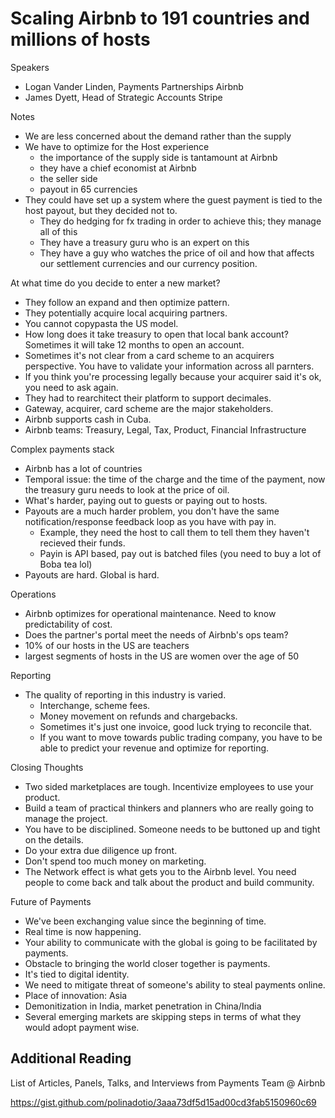 # Scaling Airbnb to 191 countries and millions of hosts

Speakers

- Logan Vander Linden, Payments Partnerships Airbnb
- James Dyett, Head of Strategic Accounts Stripe

Notes

- We are less concerned about the demand rather than the supply
- We have to optimize for the Host experience
  - the importance of the supply side is tantamount at Airbnb
  - they have a chief economist at Airbnb
  - the seller side 
  - payout in 65 currencies
- They could have set up a system where the guest payment is tied to the host payout, but they decided not to.
  - They do hedging for fx trading in order to achieve this; they manage all of this
  - They have a treasury guru who is an expert on this
  - They have a guy who watches the price of oil and how that affects our settlement currencies and our currency position.

At what time do you decide to enter a new market?

- They follow an expand and then optimize pattern.
- They potentially acquire local acquiring partners.
- You cannot copypasta the US model. 
- How long does it take treasury to open that local bank account? Sometimes it will take 12 months to open an account.
- Sometimes it's not clear from a card scheme to an acquirers perspective. You have to validate your information across all parnters.
- If you think you're processing legally because your acquirer said it's ok, you need to ask again.
- They had to rearchitect their platform to support decimales.
- Gateway, acquirer, card scheme are the major stakeholders.
- Airbnb supports cash in Cuba.
- Airbnb teams: Treasury, Legal, Tax, Product, Financial Infrastructure

Complex payments stack

- Airbnb has a lot of countries
- Temporal issue: the time of the charge and the time of the payment, now the treasury guru needs to look at the price of oil.
- What's harder, paying out to guests or paying out to hosts.
- Payouts are a much harder problem, you don't have the same notification/response feedback loop as you have with pay in.
  - Example, they need the host to call them to tell them they haven't recieved their funds.
  - Payin is API based, pay out is batched files (you need to buy a lot of Boba tea lol)
- Payouts are hard. Global is hard. 

Operations

- Airbnb optimizes for operational maintenance. Need to know predictability of cost. 
- Does the partner's portal meet the needs of Airbnb's ops team?
- 10% of our hosts in the US are teachers
- largest segments of hosts in the US are women over the age of 50

Reporting

- The quality of reporting in this industry is varied.
  - Interchange, scheme fees.
  - Money movement on refunds and chargebacks.
  - Sometimes it's just one invoice, good luck trying to reconcile that.
  - If you want to move towards public trading company, you have to be able to predict your revenue and optimize for reporting.

Closing Thoughts

- Two sided marketplaces are tough. Incentivize employees to use your product.
- Build a team of practical thinkers and planners who are really going to manage the project.
- You have to be disciplined. Someone needs to be buttoned up and tight on the details.
- Do your extra due diligence up front.
- Don't spend too much money on marketing.
- The Network effect is what gets you to the Airbnb level. You need people to come back and talk about the product and build community.

Future of Payments

- We've been exchanging value since the beginning of time.
- Real time is now happening.
- Your ability to communicate with the global is going to be facilitated by payments.
- Obstacle to bringing the world closer together is payments.
- It's tied to digital identity.
- We need to mitigate threat of someone's ability to steal payments online.
- Place of innovation: Asia
- Demonitization in India, market penetration in China/India
- Several emerging markets are skipping steps in terms of what they would adopt payment wise.

## Additional Reading

List of Articles, Panels, Talks, and Interviews from Payments Team @ Airbnb

https://gist.github.com/polinadotio/3aaa73df5d15ad00cd3fab5150960c69
